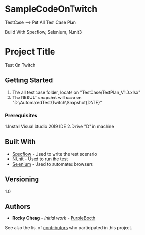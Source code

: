 # SampleCodeOnTwitch

TestCase --> Put All Test Case Plan 

Build With Specflow, Selenium, Nunit3

# Project Title

Test On Twitch

## Getting Started

1. The all test case folder, locate on "TestCase\TestPlan_V1.0.xlsx"
2. The RESULT snapshot will save on "D:\AutomatedTest\Twitch\Snapshot\{DATE}"

### Prerequisites

1.Install Visual Studio 2019 IDE 
2.Ｄrive "D" in machine

## Built With

* [Specflow](https://specflow.org/) - Used to write the test scenario
* [NUnit](https://nunit.org/) - Used to run the test
* [Selenium](https://www.selenium.dev/) - Used to automates browsers

## Versioning

1.0

## Authors

* **Rocky Cheng** - *Initial work* - [PurpleBooth](https://github.com/PurpleBooth)

See also the list of [contributors](https://github.com/your/project/contributors) who participated in this project.


